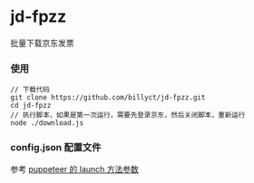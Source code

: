 # jd-fpzz

批量下载京东发票

### 使用
```
// 下载代码
git clone https://github.com/billyct/jd-fpzz.git
cd jd-fpzz
// 执行脚本，如果是第一次运行，需要先登录京东，然后关闭脚本，重新运行
node ./download.js
```

### config.json 配置文件
参考 [puppeteer 的 launch 方法参数](https://pptr.dev/#?product=Puppeteer&version=v2.0.0&show=api-puppeteerlaunchoptions)

